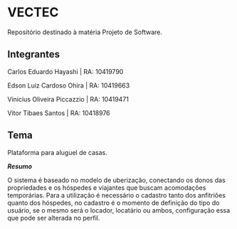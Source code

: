 # VECTEC
Repositório destinado à matéria Projeto de Software. 

## Integrantes
Carlos Eduardo Hayashi      | RA: 10419790

Edson Luiz Cardoso Ohira    | RA: 10419663

Vinicius Oliveira Piccazzio | RA: 10419471 

Vitor Tibaes Santos         | RA: 10418976

## Tema 
Plataforma para aluguel de casas.

***Resumo***

O sistema é baseado no modelo de uberização, conectando os donos das propriedades e os hóspedes e viajantes que buscam acomodações temporárias. Para a utilização é necessário o cadastro tanto dos anfitriões quanto dos hóspedes, no cadastro é o momento de definição do tipo do usuário, se o mesmo será o locador, locatário ou ambos, configuração essa que pode ser alterada no perfil. 

